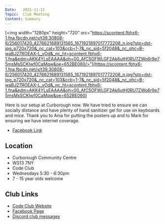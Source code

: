 ```yaml
---
Date:   2021-11-11
Topic:  Club Meeting
Content: Summary
---
```

[<img width="1280px" height="720" src="https://scontent.fbhx6-1.fna.fbcdn.net/v/t39.30808-6/256017420_4276621689131565_1671921897017772208_n.jpg?stp=dst-jpg_p720x720&_nc_cat=103&ccb=1-7&_nc_sid=5f2048&_nc_ohc=B-waBJ27ROEAX-L_vOd&_nc_ht=scontent.fbhx6-1.fna&edm=AKK4YLsEAAAA&oh=00_AfC5OFWLGF2Ak6utH0RU7ZWo6r9e75msMsSCKIwf0CaMqw&oe=652BE060/>"](https://scontent.fbhx6-1.fna.fbcdn.net/v/t39.30808-6/256017420_4276621689131565_1671921897017772208_n.jpg?stp=dst-jpg_p720x720&_nc_cat=103&ccb=1-7&_nc_sid=5f2048&_nc_ohc=B-waBJ27ROEAX-L_vOd&_nc_ht=scontent.fbhx6-1.fna&edm=AKK4YLsEAAAA&oh=00_AfC5OFWLGF2Ak6utH0RU7ZWo6r9e75msMsSCKIwf0CaMqw&oe=652BE060)

Here is our setup at Curborough now. We have tried to ensure we can socially distance and have plenty of hand sanitizer gel for use on keyboards and mice. Thank you to Ania for putting the posters up and to Mark for ensuring we have internet coverage.

* [Facebook Link](https://www.facebook.com/1481985248595237/posts/4276650695795331/)

## Location

* Curborough Community Centre
* WS13 7NY
* Code Club
* Wednesdays 5:30 - 6:30pm
* 7 - 15 year olds welcome

## Club Links

* [Code Club Website](https://lichfield-code-club.github.io/)
* [Facebook Page](https://www.facebook.com/LichfieldCoders)
* [Discord club messages](https://discord.gg/szz6xGK)

